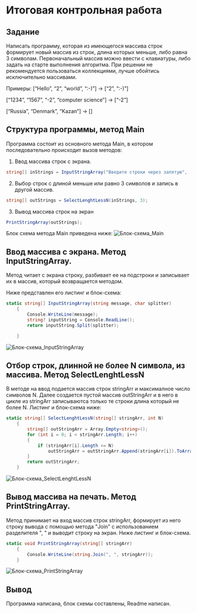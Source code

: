 # Итоговая контрольная работа

## Задание
Написать программу, которая из имеющегося массива строк формирует новый массив из строк, длина которых меньше, либо равна 3 символам. Первоначальный массив можно ввести с клавиатуры, либо задать на старте выполнения алгоритма. При решении не рекомендуется пользоваться коллекциями, лучше обойтись исключительно массивами.

Примеры:
[“Hello”, “2”, “world”, “:-)”] → [“2”, “:-)”]

[“1234”, “1567”, “-2”, “computer science”] → [“-2”]

[“Russia”, “Denmark”, “Kazan”] → []

## Структура программы, метод Main

Программа состоит из основного метода Main, в котором последовательно происходит вызов методов:

1. Ввод массива строк с экрана.
```C#
string[] inStrings = InputStringArray("Введите строки через запятую", ',');
```
2. Выбор строк с длиной меньше или равно 3 символов и запись в другой массив.
```C#
string[] outStrings = SelectLenghtLessN(inStrings, 3);
```
3. Вывод массива строк на экран
```C#
PrintStringArray(outStrings);
```
Блок схема метода Main приведена ниже:
![Блок-схема_Main](Main.jpg)

## Ввод массива с экрана. Метод InputStringArray.
Метод читает с экрана строку, разбивает ее на подстроки и записывает их в массив, который возвращается методом.

Ниже представлен его листинг и блок-схема:
```C#
static string[] InputStringArray(string message, char splitter)
    {
        Console.WriteLine(message);
        string? inputString = Console.ReadLine();
        return inputString.Split(splitter);

    }
```
![Блок-схема_InputStringArray](InputStringArray.jpg)

## Отбор строк, длинной не более N символа, из массива. Метод SelectLenghtLessN
В методе на ввод подается массив строк stringArr и максималное число символов N. Далее создается пустой массив outStringArr и в него в цикле из stringArr записываютса только те строки длина который не более N.
Листинг и блок-схема ниже:
```C#
static string[] SelectLenghtLessN(string[] stringArr, int N)
    {
        string[] outStringArr = Array.Empty<string>();
        for (int i = 0; i < stringArr.Length; i++)
        {
            if (stringArr[i].Length <= N)
                outStringArr = outStringArr.Append(stringArr[i]).ToArray();
        }
        return outStringArr;
    }
```
![Блок-схема_SelectLenghtLessN](SelectLengthLessN.jpg)

## Вывод массива на печать. Метод PrintStringArray.
Метод принимает на вход массив строк stringArr, формирует из него строку вывода с помощью метода "Join" с использованием разделителя ", " и выводит строку на экран.
Ниже листинг и блок-схема.
```C#
static void PrintStringArray(string[] stringArr)
    {
        Console.WriteLine(string.Join(", ", stringArr));
    }
```
![Блок-схема_PrintStringArray](PrintStringArray.jpg)

## Вывод 
Программа написана, блок схемы составлены, Readme написан.